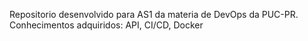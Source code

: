 Repositorio desenvolvido para AS1 da materia de DevOps da PUC-PR. Conhecimentos adquiridos: API, CI/CD, Docker
